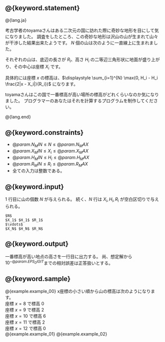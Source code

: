 ## @{keyword.statement}

@{lang.ja}

考古学者のtoyamaさんはある二次元の国に訪れた際に奇妙な地形を目にして気になりました。
調査をしたところ、この奇妙な地形は沢山の山が生まれて山々が干渉した結果出来たようです。
$N$ 個の山は次のように一直線上に生まれました。

それぞれの山は、底辺の長さが $R_i$、高さ $H_i$ の二等辺三角形状に地面が盛り上がり、その中心は座標 $X_i$ です。

具体的には座標 $x$ の標高は、$\displaystyle \sum_{i=1}^{N} \max(0, H_i - H_i \frac{2|x - X_i|}{R_i})$ になります。

toyamaさんはこの国で一番標高が高い場所の標高がどれくらいなのか気になりました。
プログラマーのあなたはそれを計算するプログラムを制作してください。

@{lang.end}

## @{keyword.constraints}

- $@{param.N_MIN} \leq N \leq @{param.N_MAX}$
- $@{param.X_MIN} \leq X_i \leq @{param.X_MAX}$
- $@{param.H_MIN} \leq H_i \leq @{param.H_MAX}$
- $@{param.R_MIN} \leq R_i \leq @{param.R_MAX}$
- 全ての入力は整数である。

## @{keyword.input}
$1$ 行目に山の個数 $N$ が与えられる。
続く、$N$ 行は $X_i,H_i,R_i$ が空白区切りで与えられる。

```
$N$
$X_1$ $H_1$ $R_1$
$\vdots$
$X_N$ $H_N$ $R_N$
```

## @{keyword.output}
一番標高が高い地点の高さを一行目に出力する。
尚、想定解から$10^{-@{param.EPS_DIGIT}}$までの相対誤差は正答扱いとする。

## @{keyword.sample}
@{example.example_00}
x座標の小さい順から山の標高は次のようになります。  
座標 $x=8$ で標高 $0$  
座標 $x=9$ で標高 $2$  
座標 $x=10$ で標高 $6$  
座標 $x=11$ で標高 $2$  
座標 $x=12$ で標高 $0$  
@{example.example_01}
@{example.example_02}
